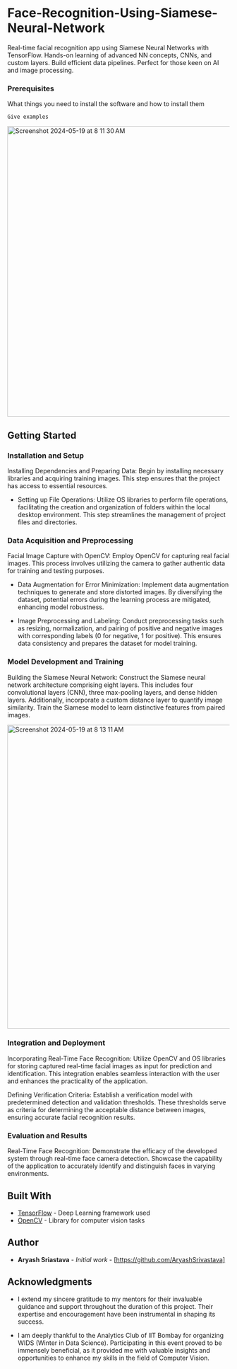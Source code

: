 # Face-Recognition-Using-Siamese-Neural-Network
Real-time facial recognition app using Siamese Neural Networks with TensorFlow. Hands-on learning of advanced NN concepts, CNNs, and custom layers. Build efficient data pipelines. Perfect for those keen on AI and image processing.

### Prerequisites

What things you need to install the software and how to install them

```
Give examples
```
<img width="657" alt="Screenshot 2024-05-19 at 8 11 30 AM" src="https://github.com/AryashSrivastava/Face-Recognition-Using-Siamese-Neural-Network/assets/145992546/39ac72bd-2a27-4a8f-8b3b-7f88f785e6d8">


## Getting Started


### Installation and Setup
Installing Dependencies and Preparing Data: Begin by installing necessary libraries and acquiring training images. This step ensures that the project has access to essential resources.

* Setting up File Operations: Utilize OS libraries to perform file operations, facilitating the creation and organization of folders within the local desktop environment. This step streamlines the management of project files and directories.

### Data Acquisition and Preprocessing
Facial Image Capture with OpenCV: Employ OpenCV for capturing real facial images. This process involves utilizing the camera to gather authentic data for training and testing purposes.

* Data Augmentation for Error Minimization: Implement data augmentation techniques to generate and store distorted images. By diversifying the dataset, potential errors during the learning process are mitigated, enhancing model robustness.

* Image Preprocessing and Labeling: Conduct preprocessing tasks such as resizing, normalization, and pairing of positive and negative images with corresponding labels (0 for negative, 1 for positive). This ensures data consistency and prepares the dataset for model training.

### Model Development and Training
Building the Siamese Neural Network: Construct the Siamese neural network architecture comprising eight layers. This includes four convolutional layers (CNN), three max-pooling layers, and dense hidden layers. Additionally, incorporate a custom distance layer to quantify image similarity. Train the Siamese model to learn distinctive features from paired images.


<img width="687" alt="Screenshot 2024-05-19 at 8 13 11 AM" src="https://github.com/AryashSrivastava/Face-Recognition-Using-Siamese-Neural-Network/assets/145992546/8273f662-530b-4ee5-86bb-ecf01df3c24b">


### Integration and Deployment
Incorporating Real-Time Face Recognition: Utilize OpenCV and OS libraries for storing captured real-time facial images as input for prediction and identification. This integration enables seamless interaction with the user and enhances the practicality of the application.

Defining Verification Criteria: Establish a verification model with predetermined detection and validation thresholds. These thresholds serve as criteria for determining the acceptable distance between images, ensuring accurate facial recognition results.

### Evaluation and Results
Real-Time Face Recognition: Demonstrate the efficacy of the developed system through real-time face camera detection. Showcase the capability of the application to accurately identify and distinguish faces in varying environments.





## Built With

* [TensorFlow](https://www.tensorflow.org/) - Deep Learning framework used
* [OpenCV](https://opencv.org/) - Library for computer vision tasks





## Author

* **Aryash Sriastava** - *Initial work* - [https://github.com/AryashSrivastava]




## Acknowledgments


* I extend my sincere gratitude to my mentors for their invaluable guidance and support throughout the duration of this project. Their expertise and encouragement have been instrumental in shaping its success.

* I am deeply thankful to the Analytics Club of IIT Bombay for organizing WIDS (Winter in Data Science). Participating in this event proved to be immensely beneficial, as it provided me with valuable insights and opportunities to enhance my skills in the field of Computer Vision.

